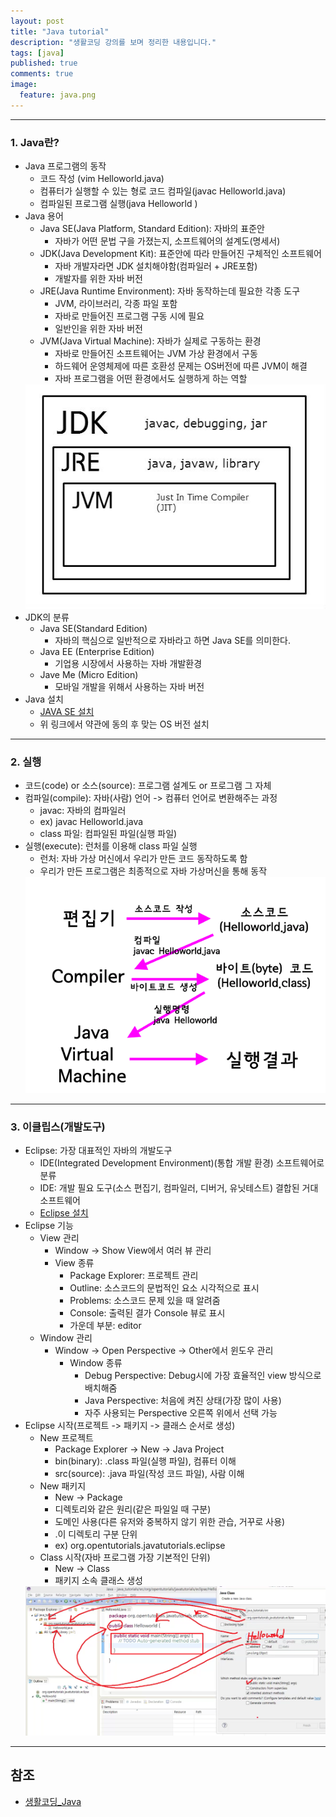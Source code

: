 ```yaml
---
layout: post
title: "Java tutorial"
description: "생활코딩 강의를 보며 정리한 내용입니다."
tags: [java]
published: true
comments: true
image:
  feature: java.png
---
```


---
### 1. Java란?
  - Java 프로그램의 동작
    - 코드 작성 (vim Helloworld.java)
    - 컴퓨터가 실행할 수 있는 형로 코드 컴파일(javac Helloworld.java)
    - 컴파일된 프로그램 실행(java Helloworld )
  - Java 용어
    - Java SE(Java Platform, Standard Edition): 자바의 표준안
      - 자바가 어떤 문법 구을 가졌는지, 소프트웨어의 설계도(명세서)
    - JDK(Java Development Kit): 표준안에 따라 만들어진 구체적인 소프트웨어
      - 자바 개발자라면 JDK 설치해야함(컴파일러 + JRE포함)
      - 개발자를 위한 자바 버전
    - JRE(Java Runtime Environment): 자바 동작하는데 필요한 각종 도구
      - JVM, 라이브러리, 각종 파일 포함
      - 자바로 만들어진 프로그램 구동 시에 필요
      - 일반인을 위한 자바 버전
    - JVM(Java Virtual Machine): 자바가 실제로 구동하는 환경
      - 자바로 만들어진 소프트웨어는 JVM 가상 환경에서 구동
      - 하드웨어 운영체제에 따른 호환성 문제는 OS버전에 따른 JVM이 해결
      - 자바 프로그램을 어떤 환경에서도 실행하게 하는 역할
    <img src="/images/java/java-1.jpg" alt="" />
  - JDK의 분류
    - Java SE(Standard Edition)
      - 자바의 핵심으로 일반적으로 자바라고 하면 Java SE를 의미한다.
    - Java EE (Enterprise Edition)
      - 기업용 시장에서 사용하는 자바 개발환경
    - Jave Me (Micro Edition)
      - 모바일 개발을 위해서 사용하는 자바 버전
  - Java 설치
    - [JAVA SE 설치](http://www.oracle.com/technetwork/java/javase/downloads/index.html)
    - 위 링크에서 약관에 동의 후 맞는 OS 버전 설치

---
### 2. 실행
  - 코드(code) or 소스(source): 프로그램 설계도 or 프로그램 그 자체
  - 컴파일(compile): 자바(사람) 언어 -> 컴퓨터 언어로 변환해주는 과정
    - javac: 자바의 컴파일러
    - ex) javac Helloworld.java
    - class 파일: 컴파일된 파일(실행 파일)
  - 실행(execute): 런처를 이용해 class 파일 실행
    - 런처: 자바 가상 머신에서 우리가 만든 코드 동작하도록 함
    - 우리가 만든 프로그램은 최종적으로 자바 가상머신을 통해 동작
    <img src="/images/java/java-2.gif" alt="" />

---
### 3. 이클립스(개발도구)
  - Eclipse: 가장 대표적인 자바의 개발도구
    - IDE(Integrated Development Environment)(통합 개발 환경) 소프트웨어로 분류
    - IDE: 개발 필요 도구(소스 편집기, 컴파일러, 디버거, 유닛테스트) 결합된 거대 소프트웨어
    - [Eclipse 설치](http://www.eclipse.org/downloads/)
  - Eclipse 기능
    - View 관리
      - Window -> Show View에서 여러 뷰 관리
      - View 종류
        - Package Explorer: 프로젝트 관리
        - Outline: 소스코드의 문법적인 요소 시각적으로 표시
        - Problems: 소스코드 문제 있을 때 알려줌
        - Console: 출력된 결가 Console 뷰로 표시
        - 가운데 부분: editor
    - Window 관리
      - Window -> Open Perspective -> Other에서 윈도우 관리
        - Window 종류
          - Debug Perspective: Debug시에 가장 효율적인 view 방식으로 배치해줌
          - Java Perspective: 처음에 켜진 상태(가장 많이 사용)
          - 자주 사용되는 Perspective 오른쪽 위에서 선택 가능
  - Eclipse 시작(프로젝트 -> 패키지 -> 클래스 순서로 생성)
    - New 프로젝트
      - Package Explorer -> New -> Java Project
      - bin(binary): .class 파일(실행 파일), 컴퓨터 이해
      - src(source): .java 파일(작성 코드 파일), 사람 이해
    - New 패키지
      - New -> Package
      - 디렉토리와 같은 원리(같은 파일일 때 구분)
      - 도메인 사용(다른 유저와 중복하지 않기 위한 관습, 거꾸로 사용)
      - .이 디렉토리 구분 단위
      - ex) org.opentutorials.javatutorials.eclipse
    - Class 시작(자바 프로그램 가장 기본적인 단위)
      - New -> Class
      - 패키지 소속 클래스 생성
    <img src="/images/java/java-3.png" alt="" />

---
## 참조
  * [생활코딩_Java](https://opentutorials.org/course/1223)
